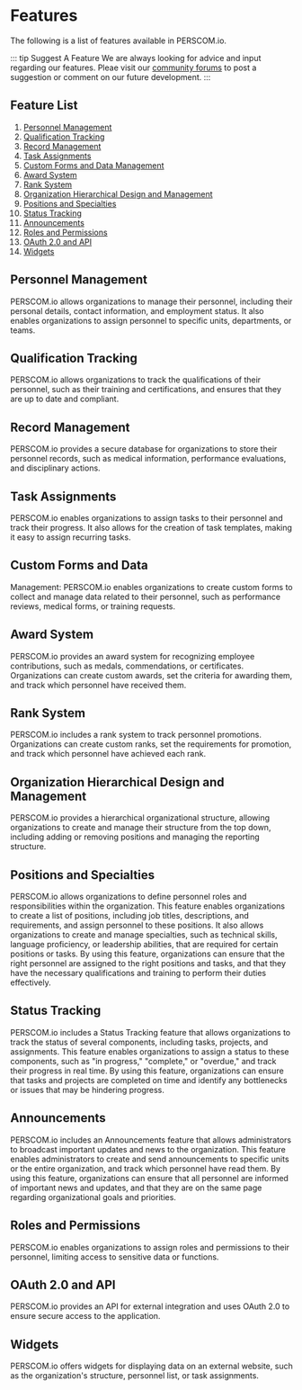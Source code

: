 # Features

The following is a list of features available in PERSCOM.io.

<!-- prettier-ignore -->
::: tip Suggest A Feature 
We are always looking for advice and input regarding our features. 
Pleae visit our [community forums](https://community.deschutesdesigngroup.com/forum/3-feedback-and-ideas/) 
to post a suggestion or comment on our future development. 
:::

## Feature List

1. [Personnel Management](#personnel-management)
2. [Qualification Tracking](#qualification-tracking)
3. [Record Management](#record-management)
4. [Task Assignments](#task-assignments)
5. [Custom Forms and Data Management](#custom-forms-and-data)
6. [Award System](#award-system)
7. [Rank System](#rank-system)
8. [Organization Hierarchical Design and Management](#organization-hierarchical-design-and-management)
9. [Positions and Specialties](#positions-and-specialties)
10. [Status Tracking](#status-tracking)
11. [Announcements](#announcements)
12. [Roles and Permissions](#roles-and-permissions)
13. [OAuth 2.0 and API](#oauth-20-and-api)
14. [Widgets](#widgets)

## Personnel Management

PERSCOM.io allows organizations to manage their personnel, including their personal details, contact information, and employment status. It
also enables organizations to assign personnel to specific units, departments, or teams.

## Qualification Tracking

PERSCOM.io allows organizations to track the qualifications of their personnel, such as their training and certifications, and ensures that
they are up to date and compliant.

## Record Management

PERSCOM.io provides a secure database for organizations to store their personnel records, such as medical information, performance
evaluations, and disciplinary actions.

## Task Assignments

PERSCOM.io enables organizations to assign tasks to their personnel and track their progress. It also allows for the creation of task
templates, making it easy to assign recurring tasks.

## Custom Forms and Data

Management: PERSCOM.io enables organizations to create custom forms to collect and manage data related to their personnel, such as
performance reviews, medical forms, or training requests.

## Award System

PERSCOM.io provides an award system for recognizing employee contributions, such as medals, commendations, or certificates. Organizations
can create custom awards, set the criteria for awarding them, and track which personnel have received them.

## Rank System

PERSCOM.io includes a rank system to track personnel promotions. Organizations can create custom ranks, set the requirements for promotion,
and track which personnel have achieved each rank.

## Organization Hierarchical Design and Management

PERSCOM.io provides a hierarchical organizational structure, allowing organizations to create and manage their structure from the top down,
including adding or removing positions and managing the reporting structure.

## Positions and Specialties

PERSCOM.io allows organizations to define personnel roles and responsibilities within the organization. This feature enables organizations
to create a list of positions, including job titles, descriptions, and requirements, and assign personnel to these positions. It also allows
organizations to create and manage specialties, such as technical skills, language proficiency, or leadership abilities, that are required
for certain positions or tasks. By using this feature, organizations can ensure that the right personnel are assigned to the right positions
and tasks, and that they have the necessary qualifications and training to perform their duties effectively.

## Status Tracking

PERSCOM.io includes a Status Tracking feature that allows organizations to track the status of several components, including tasks,
projects, and assignments. This feature enables organizations to assign a status to these components, such as "in progress," "complete," or
"overdue," and track their progress in real time. By using this feature, organizations can ensure that tasks and projects are completed on
time and identify any bottlenecks or issues that may be hindering progress.

## Announcements

PERSCOM.io includes an Announcements feature that allows administrators to broadcast important updates and news to the organization. This
feature enables administrators to create and send announcements to specific units or the entire organization, and track which personnel have
read them. By using this feature, organizations can ensure that all personnel are informed of important news and updates, and that they are
on the same page regarding organizational goals and priorities.

## Roles and Permissions

PERSCOM.io enables organizations to assign roles and permissions to their personnel, limiting access to sensitive data or functions.

## OAuth 2.0 and API

PERSCOM.io provides an API for external integration and uses OAuth 2.0 to ensure secure access to the application.

## Widgets

PERSCOM.io offers widgets for displaying data on an external website, such as the organization's structure, personnel list, or task
assignments.
